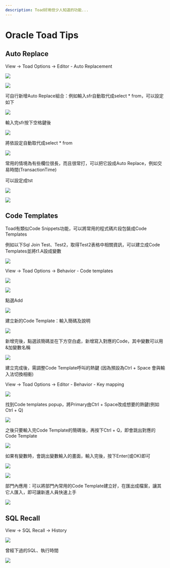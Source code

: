```yaml
---
description: Toad好用但少人知道的功能...
---
```


# Oracle Toad Tips

## Auto Replace

View → Toad Options → Editor - Auto Replacement

![](.gitbook/assets/image%20%286%29.png)

![](.gitbook/assets/image%20%2892%29.png)

可自行新增Auto Replace組合：例如輸入sfr自動取代成select \* from，可以設定如下

![](.gitbook/assets/image%20%28159%29.png)

輸入完sfr按下空格鍵後

![](.gitbook/assets/image%20%28257%29.png)

將依設定自動取代成select \* from

![](.gitbook/assets/image%20%28263%29.png)

常用的情境為有些欄位很長，而且很常打，可以把它設成Auto Replace，例如交易時間\(TransactionTime\)

可以設定成tst

![](.gitbook/assets/image%20%28317%29.png)

![](.gitbook/assets/image%20%28151%29.png)

## Code Templates

Toad有類似Code Snippets功能，可以將常用的程式碼片段包裝成Code Templates

例如以下Sql Join Test、Test2，取得Test2表格中相關資訊，可以建立成Code Templates並將t1.A設成變數

![](.gitbook/assets/image%20%28167%29.png)

View → Toad Options → Behavior - Code templates

![](.gitbook/assets/image%20%28262%29.png)

![](.gitbook/assets/image%20%28220%29.png)

點選Add

![](.gitbook/assets/image%20%28109%29.png)

建立新的Code Template：輸入簡碼及說明

![](.gitbook/assets/image%20%28101%29.png)

新增完後，點選該簡碼並在下方空白處，新增寫入對應的Code，其中變數可以用&加變數名稱

![](.gitbook/assets/image%20%28239%29.png)

建立完成後，需調整Code Template呼叫的熱鍵 \(因為預設為Ctrl + Space 會與輸入法切換相衝\)

View → Toad Options → Editor - Behavior - Key mapping

![](.gitbook/assets/image%20%28269%29.png)

找到Code templates popup，將Primary由Ctrl + Space改成想要的熱鍵\(例如Ctrl + Q\)

![](.gitbook/assets/image%20%28155%29.png)

之後只要輸入完Code Template的簡碼後，再按下Ctrl + Q，即會跳出對應的Code Template

![](.gitbook/assets/image%20%2872%29.png)

如果有變數時，會跳出變數輸入的畫面，輸入完後，按下Enter\(或OK\)即可

![](.gitbook/assets/image%20%28116%29.png)

![](.gitbook/assets/image%20%28249%29.png)

部門內應用：可以將部門內常用的Code Template建立好，在匯出成檔案，讓其它人匯入，即可讓新進人員快速上手

![](.gitbook/assets/image%20%2832%29.png)

## SQL Recall

View → SQL Recall → History

![](.gitbook/assets/image%20%28140%29.png)

曾經下過的SQL、執行時間

![](.gitbook/assets/image%20%28137%29.png)



